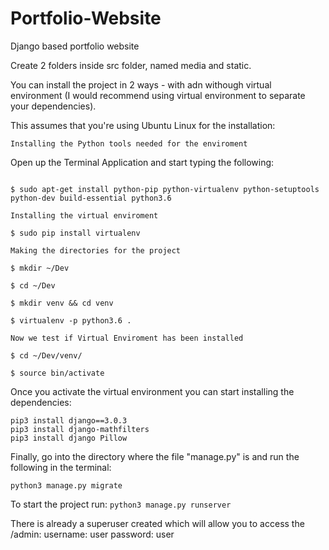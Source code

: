 # Portfolio-Website
Django based portfolio website 

Create 2 folders inside src folder, named media and static. 

You can install the project in 2 ways - with adn withough virtual environment (I would recommend using virtual environment to separate your dependencies). 

This assumes that you're using Ubuntu Linux for the installation:

    Installing the Python tools needed for the enviroment

Open up the Terminal Application and start typing the following:
```

$ sudo apt-get install python-pip python-virtualenv python-setuptools python-dev build-essential python3.6
```


    Installing the virtual enviroment
    
```
$ sudo pip install virtualenv
```

    Making the directories for the project
    
```
$ mkdir ~/Dev

$ cd ~/Dev

$ mkdir venv && cd venv

$ virtualenv -p python3.6 .
```

    Now we test if Virtual Enviroment has been installed

```
$ cd ~/Dev/venv/

$ source bin/activate
```

Once you activate the virtual environment you can start installing the dependencies: 
```
pip3 install django==3.0.3 
pip3 install django-mathfilters 
pip3 install django Pillow
```

Finally, go into the directory where the file "manage.py" is and run the following in the terminal: 
```python3 manage.py makemigrations 
python3 manage.py migrate
```

To start the project run: 
```python3 manage.py runserver```

There is already a superuser created which will allow you to access the /admin: username: user password: user
